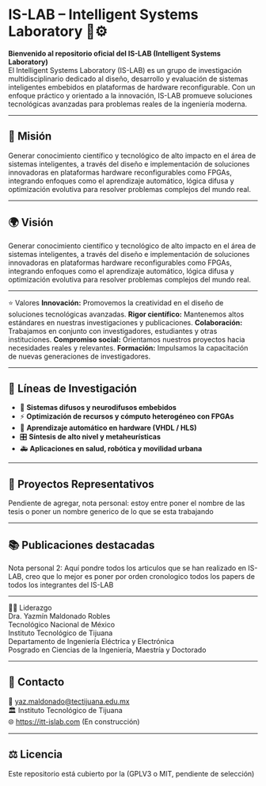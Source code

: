 # IS-LAB – Intelligent Systems Laboratory 🧠⚙️

**Bienvenido al repositorio oficial del IS-LAB (Intelligent Systems Laboratory)**  
El Intelligent Systems Laboratory (IS-LAB) es un grupo de investigación multidisciplinario dedicado al diseño, desarrollo y evaluación de sistemas inteligentes embebidos en plataformas de hardware reconfigurable. Con un enfoque práctico y orientado a la innovación, IS-LAB promueve soluciones tecnológicas avanzadas para problemas reales de la ingeniería moderna.

---

## 🎯 Misión
Generar conocimiento científico y tecnológico de alto impacto en el área de sistemas inteligentes, a través del diseño e implementación de soluciones innovadoras en plataformas hardware reconfigurables como FPGAs, integrando enfoques como el aprendizaje automático, lógica difusa y optimización evolutiva para resolver problemas complejos del mundo real.

---

## 🌍 Visión
Generar conocimiento científico y tecnológico de alto impacto en el área de sistemas inteligentes, a través del diseño e implementación de soluciones innovadoras en plataformas hardware reconfigurables como FPGAs, integrando enfoques como el aprendizaje automático, lógica difusa y optimización evolutiva para resolver problemas complejos del mundo real.

---

⭐ Valores
**Innovación:** Promovemos la creatividad en el diseño de soluciones tecnológicas avanzadas.
**Rigor científico:** Mantenemos altos estándares en nuestras investigaciones y publicaciones.
**Colaboración:** Trabajamos en conjunto con investigadores, estudiantes y otras instituciones.
**Compromiso social:** Orientamos nuestros proyectos hacia necesidades reales y relevantes.
**Formación:** Impulsamos la capacitación de nuevas generaciones de investigadores.

---

## 🔬 Líneas de Investigación
- 🧠 **Sistemas difusos y neurodifusos embebidos**
- ⚡ **Optimización de recursos y cómputo heterogéneo con FPGAs**
- 🤖 **Aprendizaje automático en hardware (VHDL / HLS)**
- 🎛️ **Síntesis de alto nivel y metaheurísticas**
- 🚑 **Aplicaciones en salud, robótica y movilidad urbana**

---

## 📁 Proyectos Representativos
Pendiente de agregar, nota personal: estoy entre poner el nombre de las tesis o poner un nombre generico de lo que se esta trabajando

---

## 📚 Publicaciones destacadas
Nota personal 2: Aquí pondre todos los articulos que se han realizado en IS-LAB, creo que lo mejor es poner por orden cronologico todos los papers de todos los integrantes del IS-LAB

---

👩‍🔬 Liderazgo<br>
Dra. Yazmín Maldonado Robles<br>
Tecnológico Nacional de México<br>
Instituto Tecnológico de Tijuana<br>
Departamento de Ingeniería Eléctrica y Electrónica<br>
Posgrado en Ciencias de la Ingeniería, Maestría y Doctorado<br>

---

## 👥 Contacto<br>
📧 yaz.maldonado@tectijuana.edu.mx<br>
🏛️ Instituto Tecnológico de Tijuana<br>
🌐 https://itt-islab.com (En construcción)<br>

---

## ⚖️ Licencia<br>
Este repositorio está cubierto por la (GPLV3 o MIT, pendiente de selección)

